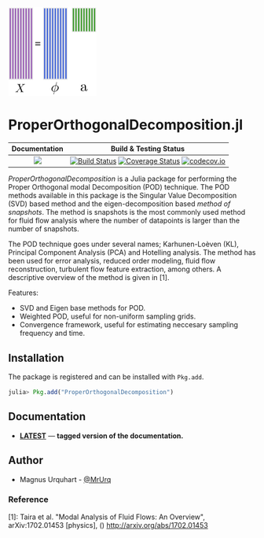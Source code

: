 <img src="docs/src/assets/logo.png" width="180">

# ProperOrthogonalDecomposition.jl

| **Documentation** | **Build & Testing Status** |
|:-----------------:|:--------------------------:|
[![][docs-stable-img]][docs-stable-url] | [![Build Status](https://travis-ci.org/MrUrq/ProperOrthogonalDecomposition.jl.svg?branch=master)](https://travis-ci.org/MrUrq/ProperOrthogonalDecomposition.jl) [![Coverage Status](https://coveralls.io/repos/github/MrUrq/ProperOrthogonalDecomposition.jl/badge.svg?branch=master)](https://coveralls.io/github/MrUrq/ProperOrthogonalDecomposition.jl?branch=master) [![codecov.io](http://codecov.io/github/MrUrq/ProperOrthogonalDecomposition.jl/coverage.svg?branch=master)](http://codecov.io/github/MrUrq/ProperOrthogonalDecomposition.jl?branch=master) | 

*ProperOrthogonalDecomposition* is a Julia package for performing the Proper Orthogonal modal Decomposition (POD) technique. The POD methods available in this package is the Singular Value Decomposition (SVD) based method and the eigen-decomposition based *method of snapshots*. The method is snapshots is the most
commonly used method for fluid flow analysis where the number of datapoints is larger than the number of snapshots.

The POD technique goes under several names; Karhunen-Loèven (KL), Principal Component Analysis (PCA) and Hotelling analysis. The method has been used for error analysis, reduced order modeling, fluid flow reconstruction, turbulent flow feature extraction, among others. A descriptive overview of the method is given in [1].

Features:

* SVD and Eigen base methods for POD.
* Weighted POD, useful for non-uniform sampling grids.
* Convergence framework, useful for estimating neccesary sampling frequency and time.

## Installation
The package is registered and can be installed with `Pkg.add`.

```julia
julia> Pkg.add("ProperOrthogonalDecomposition")
```

## Documentation

- [**LATEST**][docs-stable-url] &mdash; **tagged version of the documentation.**


## Author

- Magnus Urquhart - [@MrUrq](https://github.com/MrUrq/)

[docs-stable-img]: https://img.shields.io/badge/docs-latest-blue.svg
[docs-stable-url]: https://MrUrq.github.io/ProperOrthogonalDecomposition.jl/latest

### Reference
[1]: Taira et al. "Modal Analysis of Fluid Flows: An Overview", arXiv:1702.01453 [physics], () http://arxiv.org/abs/1702.01453

